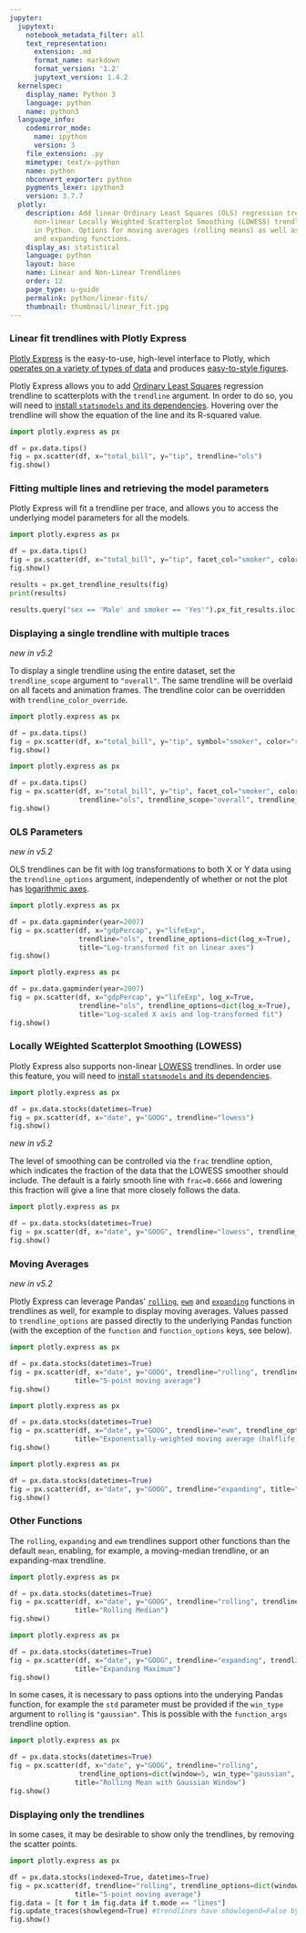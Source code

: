 ```yaml
---
jupyter:
  jupytext:
    notebook_metadata_filter: all
    text_representation:
      extension: .md
      format_name: markdown
      format_version: '1.2'
      jupytext_version: 1.4.2
  kernelspec:
    display_name: Python 3
    language: python
    name: python3
  language_info:
    codemirror_mode:
      name: ipython
      version: 3
    file_extension: .py
    mimetype: text/x-python
    name: python
    nbconvert_exporter: python
    pygments_lexer: ipython3
    version: 3.7.7
  plotly:
    description: Add linear Ordinary Least Squares (OLS) regression trendlines or
      non-linear Locally Weighted Scatterplot Smoothing (LOWESS) trendlines to scatterplots
      in Python. Options for moving averages (rolling means) as well as exponentially-weighted
      and expanding functions.
    display_as: statistical
    language: python
    layout: base
    name: Linear and Non-Linear Trendlines
    order: 12
    page_type: u-guide
    permalink: python/linear-fits/
    thumbnail: thumbnail/linear_fit.jpg
---
```


### Linear fit trendlines with Plotly Express

[Plotly Express](/python/plotly-express/) is the easy-to-use, high-level interface to Plotly, which [operates on a variety of types of data](/python/px-arguments/) and produces [easy-to-style figures](/python/styling-plotly-express/).

Plotly Express allows you to add [Ordinary Least Squares](https://en.wikipedia.org/wiki/Ordinary_least_squares) regression trendline to scatterplots with the `trendline` argument. In order to do so, you will need to [install `statsmodels` and its dependencies](https://www.statsmodels.org/stable/install.html). Hovering over the trendline will show the equation of the line and its R-squared value.

```python
import plotly.express as px

df = px.data.tips()
fig = px.scatter(df, x="total_bill", y="tip", trendline="ols")
fig.show()
```

### Fitting multiple lines and retrieving the model parameters

Plotly Express will fit a trendline per trace, and allows you to access the underlying model parameters for all the models.

```python
import plotly.express as px

df = px.data.tips()
fig = px.scatter(df, x="total_bill", y="tip", facet_col="smoker", color="sex", trendline="ols")
fig.show()

results = px.get_trendline_results(fig)
print(results)

results.query("sex == 'Male' and smoker == 'Yes'").px_fit_results.iloc[0].summary()
```

### Displaying a single trendline with multiple traces

_new in v5.2_

To display a single trendline using the entire dataset, set the `trendline_scope` argument to `"overall"`. The same trendline will be overlaid on all facets and animation frames. The trendline color can be overridden with `trendline_color_override`.

```python
import plotly.express as px

df = px.data.tips()
fig = px.scatter(df, x="total_bill", y="tip", symbol="smoker", color="sex", trendline="ols", trendline_scope="overall")
fig.show()
```

```python
import plotly.express as px

df = px.data.tips()
fig = px.scatter(df, x="total_bill", y="tip", facet_col="smoker", color="sex", 
                 trendline="ols", trendline_scope="overall", trendline_color_override="black")
fig.show()
```

### OLS Parameters

_new in v5.2_

OLS trendlines can be fit with log transformations to both X or Y data using the `trendline_options` argument, independently of whether or not the plot has [logarithmic axes](https://plotly.com/python/log-plot/).

```python
import plotly.express as px

df = px.data.gapminder(year=2007)
fig = px.scatter(df, x="gdpPercap", y="lifeExp", 
                 trendline="ols", trendline_options=dict(log_x=True),
                 title="Log-transformed fit on linear axes")
fig.show()
```

```python
import plotly.express as px

df = px.data.gapminder(year=2007)
fig = px.scatter(df, x="gdpPercap", y="lifeExp", log_x=True, 
                 trendline="ols", trendline_options=dict(log_x=True),
                 title="Log-scaled X axis and log-transformed fit")
fig.show()
```

### Locally WEighted Scatterplot Smoothing (LOWESS)

Plotly Express also supports non-linear [LOWESS](https://en.wikipedia.org/wiki/Local_regression) trendlines. In order use this feature, you will need to [install `statsmodels` and its dependencies](https://www.statsmodels.org/stable/install.html).

```python
import plotly.express as px

df = px.data.stocks(datetimes=True)
fig = px.scatter(df, x="date", y="GOOG", trendline="lowess")
fig.show()
```

_new in v5.2_

The level of smoothing can be controlled via the `frac` trendline option, which indicates the fraction of the data that the LOWESS smoother should include. The default is a fairly smooth line with `frac=0.6666` and lowering this fraction will give a line that more closely follows the data.

```python
import plotly.express as px

df = px.data.stocks(datetimes=True)
fig = px.scatter(df, x="date", y="GOOG", trendline="lowess", trendline_options=dict(frac=0.1))
fig.show()
```

### Moving Averages

_new in v5.2_

Plotly Express can leverage Pandas' [`rolling`](https://pandas.pydata.org/docs/reference/api/pandas.DataFrame.rolling.html), [`ewm`](https://pandas.pydata.org/docs/reference/api/pandas.DataFrame.ewm.html) and [`expanding`](https://pandas.pydata.org/docs/reference/api/pandas.DataFrame.expanding.html) functions in trendlines as well, for example to display moving averages. Values passed to `trendline_options` are passed directly to the underlying Pandas function (with the exception of the `function` and `function_options` keys, see below).

```python
import plotly.express as px

df = px.data.stocks(datetimes=True)
fig = px.scatter(df, x="date", y="GOOG", trendline="rolling", trendline_options=dict(window=5),
                title="5-point moving average")
fig.show()
```

```python
import plotly.express as px

df = px.data.stocks(datetimes=True)
fig = px.scatter(df, x="date", y="GOOG", trendline="ewm", trendline_options=dict(halflife=2),
                title="Exponentially-weighted moving average (halflife of 2 points)")
fig.show()
```

```python
import plotly.express as px

df = px.data.stocks(datetimes=True)
fig = px.scatter(df, x="date", y="GOOG", trendline="expanding", title="Expanding mean")
fig.show()
```

### Other Functions

The `rolling`, `expanding` and `ewm` trendlines support other functions than the default `mean`, enabling, for example, a moving-median trendline, or an expanding-max trendline.

```python
import plotly.express as px

df = px.data.stocks(datetimes=True)
fig = px.scatter(df, x="date", y="GOOG", trendline="rolling", trendline_options=dict(function="median", window=5),
                title="Rolling Median")
fig.show()
```

```python
import plotly.express as px

df = px.data.stocks(datetimes=True)
fig = px.scatter(df, x="date", y="GOOG", trendline="expanding", trendline_options=dict(function="max"),
                title="Expanding Maximum")
fig.show()
```

In some cases, it is necessary to pass options into the underying Pandas function, for example the `std` parameter must be provided if the `win_type` argument to `rolling` is `"gaussian"`. This is possible with the `function_args` trendline option.

```python
import plotly.express as px

df = px.data.stocks(datetimes=True)
fig = px.scatter(df, x="date", y="GOOG", trendline="rolling", 
                 trendline_options=dict(window=5, win_type="gaussian", function_args=dict(std=2)),
                title="Rolling Mean with Gaussian Window")
fig.show()
```

### Displaying only the trendlines

In some cases, it may be desirable to show only the trendlines, by removing the scatter points.

```python
import plotly.express as px

df = px.data.stocks(indexed=True, datetimes=True)
fig = px.scatter(df, trendline="rolling", trendline_options=dict(window=5),
                title="5-point moving average")
fig.data = [t for t in fig.data if t.mode == "lines"]
fig.update_traces(showlegend=True) #trendlines have showlegend=False by default
fig.show()
```

```python

```
